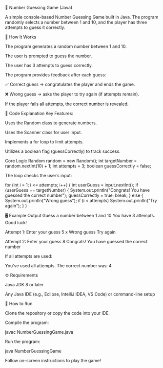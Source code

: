 🎯 Number Guessing Game (Java)

A simple console-based Number Guessing Game built in Java.
The program randomly selects a number between 1 and 10, and the player has three attempts to guess it correctly.

🧠 How It Works

The program generates a random number between 1 and 10.

The user is prompted to guess the number.

The user has 3 attempts to guess correctly.

The program provides feedback after each guess:

✅ Correct guess → congratulates the player and ends the game.

❌ Wrong guess → asks the player to try again (if attempts remain).

If the player fails all attempts, the correct number is revealed.

🧩 Code Explanation
Key Features:

Uses the Random class to generate numbers.

Uses the Scanner class for user input.

Implements a for loop to limit attempts.

Utilizes a boolean flag (guessCorrectly) to track success.

Core Logic
Random random = new Random();
int targetNumber = random.nextInt(10) + 1;
int attempts = 3;
boolean guessCorrectly = false;


The loop checks the user’s input:

for (int i = 1; i <= attempts; i++) {
    int userGuess = input.nextInt();
    if (userGuess == targetNumber) {
        System.out.println("Congrats! You have guessed the correct number");
        guessCorrectly = true;
        break;
    } else {
        System.out.println("Wrong guess");
        if (i < attempts) System.out.println("Try again");
    }
}

🖥️ Example Output
Guess a number between 1 and 10
You have 3 attempts. Good luck!

Attempt 1: Enter your guess
5
x Wrong guess
Try again

Attempt 2: Enter your guess
8
Congrats! You have guessed the correct number


If all attempts are used:

You've used all attempts. The correct number was: 4

⚙️ Requirements

Java JDK 8 or later

Any Java IDE (e.g., Eclipse, IntelliJ IDEA, VS Code) or command-line setup

🚀 How to Run

Clone the repository or copy the code into your IDE.

Compile the program:

javac NumberGuessingGame.java


Run the program:

java NumberGuessingGame


Follow on-screen instructions to play the game!

